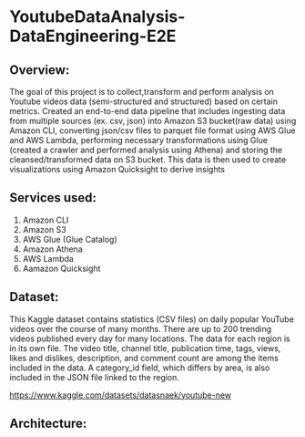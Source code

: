 # YoutubeDataAnalysis-DataEngineering-E2E
## Overview:
The goal of this project is to collect,transform and perform analysis on Youtube videos data (semi-structured and structured) based on certain metrics. Created an end-to-end data pipeline that includes ingesting data from multiple sources (ex. csv, json)  into Amazon S3 bucket(raw data) using Amazon CLI, converting json/csv files to parquet file format using AWS Glue and AWS Lambda, performing necessary transformations using Glue (created a crawler and performed analysis using Athena) and storing the cleansed/transformed data on S3 bucket. This data is then used to create visualizations using Amazon Quicksight to derive insights

## Services used:
1. Amazon CLI
2. Amazon S3
3. AWS Glue (Glue Catalog)
4. Amazon Athena
5. AWS Lambda
6. Aamazon Quicksight

## Dataset:
This Kaggle dataset contains statistics (CSV files) on daily popular YouTube videos over the course of many months. There are up to 200 trending videos published every day for many locations. The data for each region is in its own file. The video title, channel title, publication time, tags, views, likes and dislikes, description, and comment count are among the items included in the data. A category_id field, which differs by area, is also included in the JSON file linked to the region.

https://www.kaggle.com/datasets/datasnaek/youtube-new

## Architecture:
